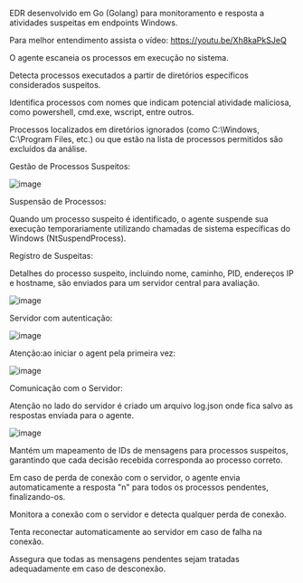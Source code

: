 EDR desenvolvido em Go (Golang) para monitoramento e resposta a atividades suspeitas em endpoints Windows.

Para melhor entendimento assista o vídeo:
https://youtu.be/Xh8kaPkSJeQ

O agente escaneia os processos em execução no sistema.

Detecta processos executados a partir de diretórios específicos considerados suspeitos.

Identifica processos com nomes que indicam potencial atividade maliciosa, como powershell, cmd.exe, wscript, entre outros.

Processos localizados em diretórios ignorados (como C:\Windows\, C:\Program Files\, etc.) ou que estão na lista de processos permitidos são excluídos da análise.

Gestão de Processos Suspeitos:


![image](https://github.com/user-attachments/assets/56c4e3b6-39a2-4173-b4bd-e0336653d57b)






Suspensão de Processos:

Quando um processo suspeito é identificado, o agente suspende sua execução temporariamente utilizando chamadas de sistema específicas do Windows (NtSuspendProcess).

Registro de Suspeitas: 

Detalhes do processo suspeito, incluindo nome, caminho, PID, endereços IP e hostname, são enviados para um servidor central para avaliação.


![image](https://github.com/user-attachments/assets/6a2901f9-f5f6-4385-a745-a8fafad126e2)





Servidor com autenticação:

![image](https://github.com/user-attachments/assets/926242b8-2fcc-410d-aad1-4ed744d3c231)





Atenção:ao iniciar o agent pela primeira vez:

![image](https://github.com/user-attachments/assets/4e13e16d-ba3d-4806-bb7d-fc8d9a8bd0f0)



Comunicação com o Servidor:

Atenção no lado do servidor é criado um arquivo log.json onde fica salvo as respostas enviada para o agente.


![image](https://github.com/user-attachments/assets/17279229-e08c-49a7-8f71-72ff6757ec72)






Mantém um mapeamento de IDs de mensagens para processos suspeitos, garantindo que cada decisão recebida corresponda ao processo correto.

Em caso de perda de conexão com o servidor, o agente envia automaticamente a resposta "n" para todos os processos pendentes, finalizando-os.

Monitora a conexão com o servidor e detecta qualquer perda de conexão.

Tenta reconectar automaticamente ao servidor em caso de falha na conexão.

Assegura que todas as mensagens pendentes sejam tratadas adequadamente em caso de desconexão.


